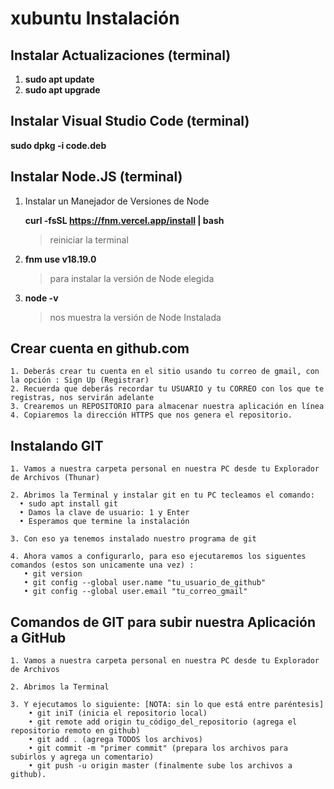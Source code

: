 # xubuntu Instalación

## Instalar Actualizaciones (terminal)
1. **sudo apt update**
2. **sudo apt upgrade**

## Instalar Visual Studio Code (terminal)
**sudo dpkg -i code.deb** 

## Instalar Node.JS (terminal)

1. Instalar un Manejador de Versiones de Node

   **curl -fsSL https://fnm.vercel.app/install | bash**
	 >reiniciar la terminal

3. **fnm use v18.19.0**
	 >para instalar la versión de Node elegida

5. **node -v**
	 >nos muestra la versión de Node Instalada

## Crear cuenta en github.com
    1. Deberás crear tu cuenta en el sitio usando tu correo de gmail, con la opción : Sign Up (Registrar)
    2. Recuerda que deberás recordar tu USUARIO y tu CORREO con los que te registras, nos servirán adelante
    3. Crearemos un REPOSITORIO para almacenar nuestra aplicación en línea
    4. Copiaremos la dirección HTTPS que nos genera el repositorio.
    
## Instalando GIT
    1. Vamos a nuestra carpeta personal en nuestra PC desde tu Explorador de Archivos (Thunar)
    
    2. Abrimos la Terminal y instalar git en tu PC tecleamos el comando:
      • sudo apt install git
      • Damos la clave de usuario: 1 y Enter
      • Esperamos que termine la instalación
    
    3. Con eso ya tenemos instalado nuestro programa de git
    
    4. Ahora vamos a configurarlo, para eso ejecutaremos los siguentes comandos (estos son unicamente una vez) :
       • git version
       • git config --global user.name "tu_usuario_de_github"
       • git config --global user.email "tu_correo_gmail"

## Comandos de GIT para subir nuestra Aplicación a GitHub
    1. Vamos a nuestra carpeta personal en nuestra PC desde tu Explorador de Archivos
    
    2. Abrimos la Terminal
    
    3. Y ejecutamos lo siguiente: [NOTA: sin lo que está entre paréntesis]
        • git iniT (inicia el repositorio local)
        • git remote add origin tu_código_del_repositorio (agrega el repositorio remoto en github)
        • git add . (agrega TODOS los archivos)
        • git commit -m "primer commit" (prepara los archivos para subirlos y agrega un comentario)
        • git push -u origin master (finalmente sube los archivos a github).
        
